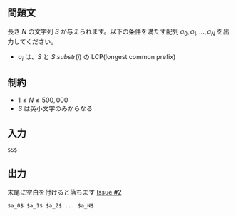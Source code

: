 問題文
---------

長さ $N$ の文字列 $S$ が与えられます。以下の条件を満たす配列 $a_0, a_1, ..., a_N$ を出力してください。

- $a_i$ は、$S$ と $S.substr(i)$ の LCP(longest common prefix)


制約
---------

- $1 \leq N \leq 500,000$
- $S$ は英小文字のみからなる

入力
---------

~~~
$S$
~~~

出力
---------

末尾に空白を付けると落ちます [Issue #2](https://github.com/yosupo06/library-checker-problems/issues/2)

~~~
$a_0$ $a_1$ $a_2$ ... $a_N$
~~~
